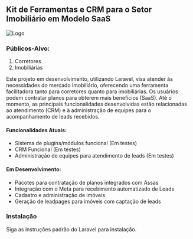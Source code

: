 ## **Kit de Ferramentas e CRM para o Setor Imobiliário em Modelo SaaS**

![Logo](https://kiim.com.br/images/logo.png)

### Públicos-Alvo:
1. Corretores
2. Imobiliárias

Este projeto em desenvolvimento, utilizando Laravel, visa atender às necessidades do mercado imobiliário, oferecendo uma ferramenta facilitadora tanto para corretores quanto para imobiliárias. Os usuários podem contratar planos para obterem mais benefícios (SaaS). Até o momento, as principais funcionalidades desenvolvidas estão relacionadas ao atendimento (CRM) e à administração de equipes para o acompanhamento de leads recebidos.

#### Funcionalidades Atuais:
- Sistema de plugins/módulos funcional (Em testes)
- CRM Funcional (Em testes)
- Administração de equipes para atendimento de leads (Em testes)

#### Em Desenvolvimento:
- Pacotes para contratação de planos integrados com Assas
- Integração com o Meta para recebimento automatizado de Leads
- Cadastro e administração de imóveis
- Geração de leadpages para imóveis com captação de leads

### Instalação
Siga as instruções padrão do Laravel para instalação.